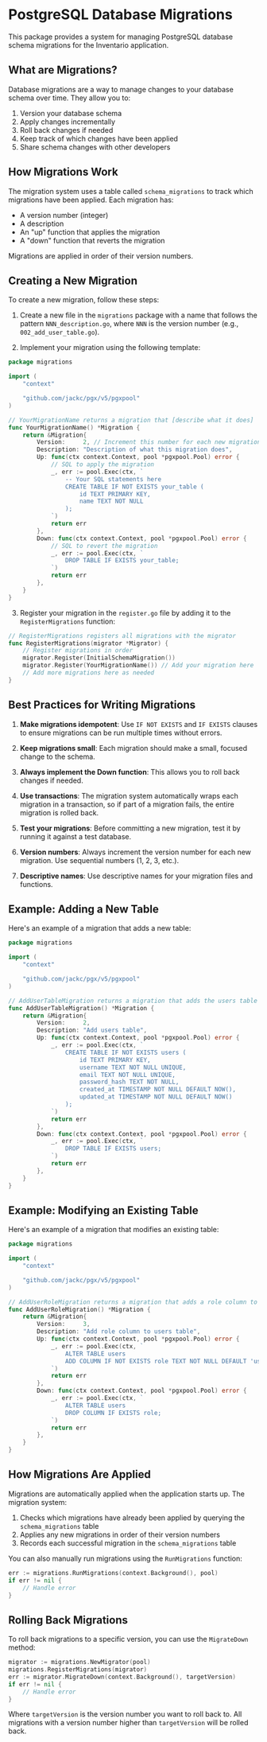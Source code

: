 # PostgreSQL Database Migrations

This package provides a system for managing PostgreSQL database schema migrations for the Inventario application.

## What are Migrations?

Database migrations are a way to manage changes to your database schema over time. They allow you to:

1. Version your database schema
2. Apply changes incrementally
3. Roll back changes if needed
4. Keep track of which changes have been applied
5. Share schema changes with other developers

## How Migrations Work

The migration system uses a table called `schema_migrations` to track which migrations have been applied. Each migration has:

- A version number (integer)
- A description
- An "up" function that applies the migration
- A "down" function that reverts the migration

Migrations are applied in order of their version numbers.

## Creating a New Migration

To create a new migration, follow these steps:

1. Create a new file in the `migrations` package with a name that follows the pattern `NNN_description.go`, where `NNN` is the version number (e.g., `002_add_user_table.go`).

2. Implement your migration using the following template:

```go
package migrations

import (
	"context"

	"github.com/jackc/pgx/v5/pgxpool"
)

// YourMigrationName returns a migration that [describe what it does]
func YourMigrationName() *Migration {
	return &Migration{
		Version:     2, // Increment this number for each new migration
		Description: "Description of what this migration does",
		Up: func(ctx context.Context, pool *pgxpool.Pool) error {
			// SQL to apply the migration
			_, err := pool.Exec(ctx, `
				-- Your SQL statements here
				CREATE TABLE IF NOT EXISTS your_table (
					id TEXT PRIMARY KEY,
					name TEXT NOT NULL
				);
			`)
			return err
		},
		Down: func(ctx context.Context, pool *pgxpool.Pool) error {
			// SQL to revert the migration
			_, err := pool.Exec(ctx, `
				DROP TABLE IF EXISTS your_table;
			`)
			return err
		},
	}
}
```

3. Register your migration in the `register.go` file by adding it to the `RegisterMigrations` function:

```go
// RegisterMigrations registers all migrations with the migrator
func RegisterMigrations(migrator *Migrator) {
	// Register migrations in order
	migrator.Register(InitialSchemaMigration())
	migrator.Register(YourMigrationName()) // Add your migration here
	// Add more migrations here as needed
}
```

## Best Practices for Writing Migrations

1. **Make migrations idempotent**: Use `IF NOT EXISTS` and `IF EXISTS` clauses to ensure migrations can be run multiple times without errors.

2. **Keep migrations small**: Each migration should make a small, focused change to the schema.

3. **Always implement the Down function**: This allows you to roll back changes if needed.

4. **Use transactions**: The migration system automatically wraps each migration in a transaction, so if part of a migration fails, the entire migration is rolled back.

5. **Test your migrations**: Before committing a new migration, test it by running it against a test database.

6. **Version numbers**: Always increment the version number for each new migration. Use sequential numbers (1, 2, 3, etc.).

7. **Descriptive names**: Use descriptive names for your migration files and functions.

## Example: Adding a New Table

Here's an example of a migration that adds a new table:

```go
package migrations

import (
	"context"

	"github.com/jackc/pgx/v5/pgxpool"
)

// AddUserTableMigration returns a migration that adds the users table
func AddUserTableMigration() *Migration {
	return &Migration{
		Version:     2,
		Description: "Add users table",
		Up: func(ctx context.Context, pool *pgxpool.Pool) error {
			_, err := pool.Exec(ctx, `
				CREATE TABLE IF NOT EXISTS users (
					id TEXT PRIMARY KEY,
					username TEXT NOT NULL UNIQUE,
					email TEXT NOT NULL UNIQUE,
					password_hash TEXT NOT NULL,
					created_at TIMESTAMP NOT NULL DEFAULT NOW(),
					updated_at TIMESTAMP NOT NULL DEFAULT NOW()
				);
			`)
			return err
		},
		Down: func(ctx context.Context, pool *pgxpool.Pool) error {
			_, err := pool.Exec(ctx, `
				DROP TABLE IF EXISTS users;
			`)
			return err
		},
	}
}
```

## Example: Modifying an Existing Table

Here's an example of a migration that modifies an existing table:

```go
package migrations

import (
	"context"

	"github.com/jackc/pgx/v5/pgxpool"
)

// AddUserRoleMigration returns a migration that adds a role column to the users table
func AddUserRoleMigration() *Migration {
	return &Migration{
		Version:     3,
		Description: "Add role column to users table",
		Up: func(ctx context.Context, pool *pgxpool.Pool) error {
			_, err := pool.Exec(ctx, `
				ALTER TABLE users
				ADD COLUMN IF NOT EXISTS role TEXT NOT NULL DEFAULT 'user';
			`)
			return err
		},
		Down: func(ctx context.Context, pool *pgxpool.Pool) error {
			_, err := pool.Exec(ctx, `
				ALTER TABLE users
				DROP COLUMN IF EXISTS role;
			`)
			return err
		},
	}
}
```

## How Migrations Are Applied

Migrations are automatically applied when the application starts up. The migration system:

1. Checks which migrations have already been applied by querying the `schema_migrations` table
2. Applies any new migrations in order of their version numbers
3. Records each successful migration in the `schema_migrations` table

You can also manually run migrations using the `RunMigrations` function:

```go
err := migrations.RunMigrations(context.Background(), pool)
if err != nil {
    // Handle error
}
```

## Rolling Back Migrations

To roll back migrations to a specific version, you can use the `MigrateDown` method:

```go
migrator := migrations.NewMigrator(pool)
migrations.RegisterMigrations(migrator)
err := migrator.MigrateDown(context.Background(), targetVersion)
if err != nil {
    // Handle error
}
```

Where `targetVersion` is the version number you want to roll back to. All migrations with a version number higher than `targetVersion` will be rolled back.
